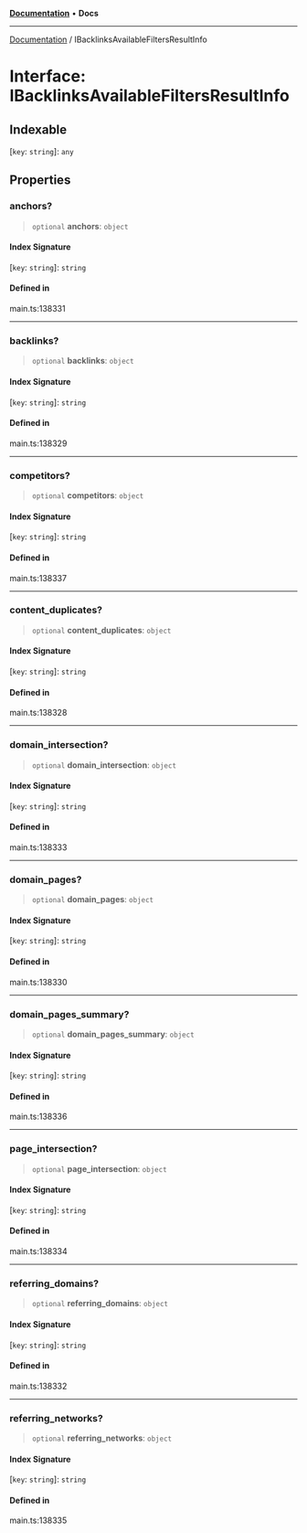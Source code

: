 [**Documentation**](../README.md) • **Docs**

***

[Documentation](../globals.md) / IBacklinksAvailableFiltersResultInfo

# Interface: IBacklinksAvailableFiltersResultInfo

## Indexable

 \[`key`: `string`\]: `any`

## Properties

### anchors?

> `optional` **anchors**: `object`

#### Index Signature

 \[`key`: `string`\]: `string`

#### Defined in

main.ts:138331

***

### backlinks?

> `optional` **backlinks**: `object`

#### Index Signature

 \[`key`: `string`\]: `string`

#### Defined in

main.ts:138329

***

### competitors?

> `optional` **competitors**: `object`

#### Index Signature

 \[`key`: `string`\]: `string`

#### Defined in

main.ts:138337

***

### content\_duplicates?

> `optional` **content\_duplicates**: `object`

#### Index Signature

 \[`key`: `string`\]: `string`

#### Defined in

main.ts:138328

***

### domain\_intersection?

> `optional` **domain\_intersection**: `object`

#### Index Signature

 \[`key`: `string`\]: `string`

#### Defined in

main.ts:138333

***

### domain\_pages?

> `optional` **domain\_pages**: `object`

#### Index Signature

 \[`key`: `string`\]: `string`

#### Defined in

main.ts:138330

***

### domain\_pages\_summary?

> `optional` **domain\_pages\_summary**: `object`

#### Index Signature

 \[`key`: `string`\]: `string`

#### Defined in

main.ts:138336

***

### page\_intersection?

> `optional` **page\_intersection**: `object`

#### Index Signature

 \[`key`: `string`\]: `string`

#### Defined in

main.ts:138334

***

### referring\_domains?

> `optional` **referring\_domains**: `object`

#### Index Signature

 \[`key`: `string`\]: `string`

#### Defined in

main.ts:138332

***

### referring\_networks?

> `optional` **referring\_networks**: `object`

#### Index Signature

 \[`key`: `string`\]: `string`

#### Defined in

main.ts:138335
